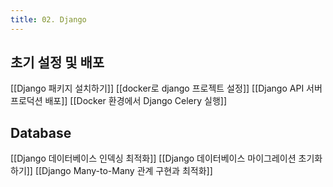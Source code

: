 ```yaml
---
title: 02. Django
---
```

## 초기 설정 및 배포

[[Django 패키지 설치하기]]
[[docker로 django 프로젝트 설정]]
[[Django API 서버 프로덕션 배포]]
[[Docker 환경에서 Django Celery 실행]]

## Database

[[Django 데이터베이스 인덱싱 최적화]]
[[Django 데이터베이스 마이그레이션 초기화하기]]
[[Django Many-to-Many 관계 구현과 최적화]]

